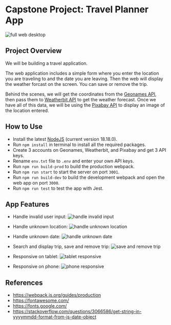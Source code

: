 # Capstone Project: Travel Planner App

![full web desktop](./readme_images/full-web-desktop.jpeg)

## Project Overview

We will be building a travel application.

The web application includes a simple form where you enter the location you are traveling to and the date you are leaving. Then the web will display the weather forcast on the screen. You can save or remove the trip.

Behind the scenes, we will get the coordinates from the [Geonames API](http://www.geonames.org/export/web-services.html), then pass them to [Weatherbit API](https://www.weatherbit.io/account/create) to get the weather forecast. Once we have all of this data, we will be using the [Pixabay API](https://pixabay.com/api/docs/) to display an image of the location entered.

## How to Use

-   Install the latest [NodeJS](https://nodejs.org/en/download) (current version 18.18.0).
-   Run `npm install` in terminal to install all the required packages.
-   Create 3 accounts on Geonames, Weatherbit, and Pixabay and get 3 API keys.
-   Rename `env.txt` file to `.env` and enter your own API keys.
-   Run `npm run build-prod` to build the production webpack.
-   Run `npm run start` to start the server on port `3001`.
-   Run `npm run build-dev` to build the development webpack and open the web app on port `3000`.
-   Run `npm run test` to test the app with Jest.

## App Features

-   Handle invalid user input:
    ![handle invalid input](./readme_images/handle-invalid-input.png)

-   Handle unknown location:
    ![handle unknown location](./readme_images/handle-unknown-location.png)

-   Handle unknown date:
    ![handle unknown date](./readme_images/handle-unknown-date.png)

-   Search and display trip, save and remove trip:
    ![save and remove trip](./readme_images/save-and-remove-trip.png)

-   Responsive on tablet:
    ![tablet responsive](./readme_images/full-web-tablet.jpeg)

-   Responsive on phone:
    ![phone responsive](./readme_images/full-web-phone.jpeg)

## References

-   https://webpack.js.org/guides/production
-   https://fontawesome.com/
-   https://fonts.google.com/
-   https://stackoverflow.com/questions/3066586/get-string-in-yyyymmdd-format-from-js-date-object
